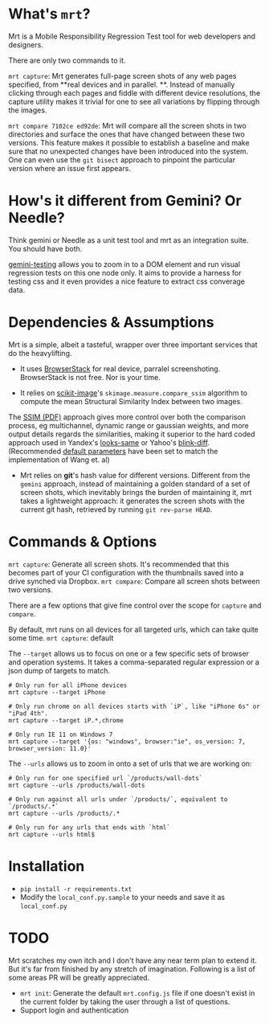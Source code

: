 # What's `mrt`?

Mrt is a Mobile Responsibility Regression Test tool for web developers and designers. 

There are only two commands to it.

`mrt capture`: Mrt generates full-page screen shots of any web pages specified, from **real devices and in parallel. **. Instead of manually clicking through each pages and fiddle with different device resolutions, the capture utility makes it trivial for one to see all variations by flipping through the images.

`mrt compare 7102ce ed92de`: Mrt will compare all the screen shots in two directories and surface the ones that have changed between these two versions. This feature makes it possible to establish a baseline and make sure that no unexpected changes have been introduced into the system. One can even use the `git bisect` approach to pinpoint the particular version where an issue first appears.

# How's it different from Gemini? Or Needle?

Think gemini or Needle as a unit test tool and mrt as an integration suite. You should have both.

[gemini-testing](https://github.com/gemini-testing/gemini) allows you to zoom in to a DOM element and run visual regression tests on this one node only. It aims to provide a harness for testing css and it even provides a nice feature to extract css converage data. 

# Dependencies & Assumptions

Mrt is a simple, albeit a tasteful, wrapper over three important services that do the heavylifting. 

* It uses [BrowserStack](https://www.browserstack.com/screenshots/api) for real device, parralel screenshoting. BrowserStack is not free.  Nor is your time. 

* It relies on [scikit-image](https://github.com/scikit-image/scikit-image)'s `skimage.measure.compare_ssim` algorithm to compute the mean Structural Similarity Index between two images. 

The [SSIM (PDF)](http://www.cns.nyu.edu/pub/eero/wang03-reprint.pdf) approach gives more control over both the comparison process, eg multichannel, dynamic range or gaussian weights, and more output details regards the similarities, making it superior to the hard coded approach used in Yandex's [looks-same](https://github.com/gemini-testing/looks-same) or Yahoo's [blink-diff](https://github.com/yahoo/blink-diff). (Recommended [default parameters](https://github.com/scikit-image/scikit-image/blob/adc1a19dd5083f89cf04caf8cd9ff19916a4a293/skimage/measure/_structural_similarity.py#L67) have been set to match the implementation of Wang et. al)

* Mrt relies on **git**'s hash value for different versions. Different from the `gemini` approach, instead of maintaining a golden standard of a set of screen shots, which inevitably brings the burden of maintaining it, mrt takes a lightweight approach: it generates the screen shots with the current git hash, retrieved by running `git rev-parse HEAD`. 

# Commands & Options

`mrt capture`: Generate all screen shots. It's recommended that this becomes part of your CI configuration with the thumbnails saved into a drive synched via Dropbox. 
`mrt compare`: Compare all screen shots between two versions.

There are a few options that give fine control over the scope for `capture` and `compare`. 

By default, mrt runs on all devices for all targeted urls, which can take quite some time.
    `mrt capture`: default

The `--target` allows us to focus on one or a few specific sets of browser and operation systems. It takes a comma-separated regular expression or a json dump of targets to match. 

    # Only run for all iPhone devices
    mrt capture --target iPhone 

    # Only run chrome on all devices starts with `iP`, like "iPhone 6s" or "iPad 4th".
    mrt capture --target iP.*,chrome 

    # Only run IE 11 on Windows 7
    mrt capture --target '{os: "windows", browser:"ie", os_version: 7, browser_version: 11.0}'

The `--urls` allows us to zoom in onto a set of urls that we are working on:

    # Only run for one specified url `/products/wall-dots`
    mrt capture --urls /products/wall-dots

    # Only run against all urls under `/products/`, equivalent to `/products/.*`
    mrt capture --urls /products/.*

    # Only run for any urls that ends with `html`
    mrt capture --urls html$

# Installation

- `pip install -r requirements.txt`
- Modify the `local_conf.py.sample` to your needs and save it as `local_conf.py`

# TODO

Mrt scratches my own itch and I don't have any near term plan to extend it. But it's far from finished by any stretch of imagination. Following is a list of some areas PR will be greatly appreciated. 

- `mrt init`: Generate the default `mrt.config.js` file if one doesn't exist in the current folder by taking the user through a list of questions. 
- Support login and authentication